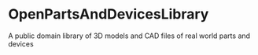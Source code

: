 # OpenPartsAndDevicesLibrary
 A public domain library of 3D models and CAD files of real world parts and devices
